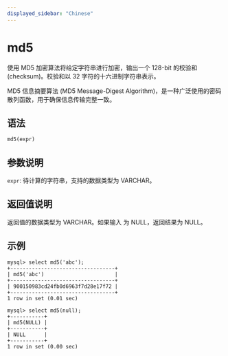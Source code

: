 ```yaml
---
displayed_sidebar: "Chinese"
---
```


# md5



使用 MD5 加密算法将给定字符串进行加密，输出一个 128-bit 的校验和 (checksum)。校验和以 32 字符的十六进制字符串表示。

MD5 信息摘要算法 (MD5 Message-Digest Algorithm)，是一种广泛使用的密码散列函数，用于确保信息传输完整一致。

## 语法

```Haskell
md5(expr)
```

## 参数说明

`expr`: 待计算的字符串，支持的数据类型为 VARCHAR。

## 返回值说明

返回值的数据类型为 VARCHAR。如果输入 为 NULL，返回结果为 NULL。

## 示例

```Plain Text
mysql> select md5('abc');
+----------------------------------+
| md5('abc')                       |
+----------------------------------+
| 900150983cd24fb0d6963f7d28e17f72 |
+----------------------------------+
1 row in set (0.01 sec)

mysql> select md5(null);
+-----------+
| md5(NULL) |
+-----------+
| NULL      |
+-----------+
1 row in set (0.00 sec)
```

